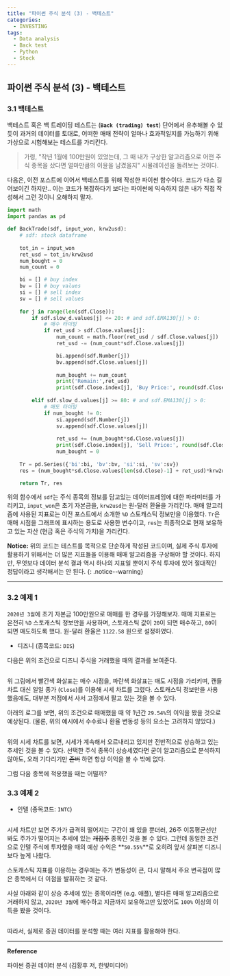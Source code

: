 ```yaml
---
title: "파이썬 주식 분석 (3) - 백테스트"
categories:
  - INVESTING
tags:
  - Data analysis
  - Back test
  - Python
  - Stock
---
```


## 파이썬 주식 분석 (3) - 백테스트

### 3.1 백테스트

백테스트 혹은 백 트레이딩 테스트는 (**`Back (trading) test`**) 단어에서 유추해볼 수 있듯이 과거의 데이터를 토대로, 어떠한 매매 전략이 얼마나 효과적일지를 가능하기 위해 가상으로 시험해보는 테스트를 가리킨다. 

>가령, "작년 1월에 100만원이 있었는데, 그 때 내가 구상한 알고리즘으로 어떤 주식 종목을 샀다면 얼마만큼의 이윤을 남겼을지" 시뮬레이션을 돌려보는 것이다. 

다음은, 이전 포스트에 이어서 백테스트를 위해 작성한 파이썬 함수이다. 코드가 다소 길어보이긴 하지만.. 이는 코드가 복잡하다기 보다는 파이썬에 익숙하지 않은 내가 직접 작성해서 그런 것이니 오해하지 말자.

```python
import math
import pandas as pd

def BackTrade(sdf, input_won, krw2usd):
    # sdf: stock dataframe
    
    tot_in = input_won
    ret_usd = tot_in/krw2usd
    num_bought = 0
    num_count = 0

    bi = [] # buy index
    bv = [] # buy values
    si = [] # sell index
    sv = [] # sell values
    
    for j in range(len(sdf.Close)):
        if sdf.slow_d.values[j] <= 20: # and sdf.EMA130[j] > 0:
            # 매수 타이밍
            if ret_usd > sdf.Close.values[j]:
                num_count = math.floor(ret_usd / sdf.Close.values[j])
                ret_usd -= (num_count*sdf.Close.values[j])

                bi.append(sdf.Number[j])
                bv.append(sdf.Close.values[j])
                
                num_bought += num_count
                print('Remain:',ret_usd)
                print(sdf.Close.index[j], 'Buy Price:', round(sdf.Close.values[j],2), ', Num:', num_bought)
                
        elif sdf.slow_d.values[j] >= 80: # and sdf.EMA130[j] > 0:
            # 매도 타이밍
            if num_bought != 0:
                si.append(sdf.Number[j])
                sv.append(sdf.Close.values[j])
                
                ret_usd += (num_bought*sd.Close.values[j])
                print(sdf.Close.index[j], 'Sell Price:', round(sdf.Close.values[j],2), ', Num:', num_bought)
                num_bought = 0
                
    Tr = pd.Series({'bi':bi, 'bv':bv, 'si':si, 'sv':sv})
    res = (num_bought*sd.Close.values[len(sd.Close)-1] + ret_usd)*krw2usd

    return Tr, res
```

위의 함수에서 `sdf`는 주식 종목의 정보를 담고있는 데이터프레임에 대한 파라미터를 가리키고, `input_won`은 초기 자본금을, `krw2usd`는 원-달러 환율을 가리킨다. 매매 알고리즘에 사용된 지표로는 이전 포스트에서 소개한 `%D` 스토캐스틱 정보만을 이용했다. `Tr`은 매매 시점을 그래프에 표시하는 용도로 사용한 변수이고, `res`는 최종적으로 현재 보유하고 있는 자산 (현금 혹은 주식의 가치)을 가리킨다.

**Notice:** 위의 코드는 테스트를 목적으로 단순하게 작성된 코드이며, 실제 주식 투자에 활용하기 위해서는 더 많은 지표들을 이용해 매매 알고리즘을 구상해야 할 것이다. 하지만, 무엇보다 데이터 분석 결과 역시 하나의 지표일 뿐이지 주식 투자에 있어 절대적인 정답이라고 생각해서는 안 된다.
{: .notice--warning}

---

### 3.2 예제 1

`2020년 3월`에 초기 자본금 100만원으로 매매를 한 경우를 가정해보자. 매매 지표로는 온전히 `%D` 스토캐스틱 정보만을 사용하며, 스토캐스틱 값이 `20`이 되면 매수하고, `80`이 되면 매도하도록 했다. 원-달러 환율은 `1122.58` 원으로 설정하였다.

* 디즈니 (종목코드: `DIS`)

다음은 위의 조건으로 디즈니 주식을 거래했을 때의 결과를 보여준다.

<figure style="width: 100%">
  <img src="{{ site.url }}{{ site.baseurl }}/assets/images/python-stock4.png" alt="">
</figure>

위 그림에서 빨간색 화살표는 매수 시점을, 파란색 화살표는 매도 시점을 가리키며, 캔들 차트 대신 일일 종가 (`Close`)를 이용해 시세 차트를 그렸다. 스토캐스틱 정보만을 사용했음에도, 대부분 저점에서 사서 고점에서 팔고 있는 것을 볼 수 있다.

아래의 로그를 보면, 위의 조건으로 매매했을 때 약 1년간 `29.54%`의 이익을 봤을 것으로 예상된다. (물론, 위의 예시에서 수수료나 환율 변동성 등의 요소는 고려하지 않았다.)

<figure style="width: 100%">
  <img src="{{ site.url }}{{ site.baseurl }}/assets/images/python-stock5.png" alt="">
</figure>

위의 시세 차트를 보면, 시세가 계속해서 오르내리고 있지만 전반적으로 상승하고 있는 추세인 것을 볼 수 있다. 선택한 주식 종목이 상승세였다면 굳이 알고리즘으로 분석하지 않아도, 오래 기다리기만 ~~존버~~ 하면 항상 이익을 볼 수 밖에 없다.

그럼 다음 종목에 적용했을 때는 어떨까?

### 3.3 예제 2

* 인텔 (종목코드: `INTC`)

<figure style="width: 100%">
  <img src="{{ site.url }}{{ site.baseurl }}/assets/images/python-stock6.png" alt="">
</figure>

시세 차트만 보면 주가가 급격히 떨어지는 구간이 꽤 있을 뿐더러, 26주 이동평균선만 봐도 주가가 떨어지는 추세에 있는 ~~개잡주~~ 종목인 것을 볼 수 있다. 그런데 동일한 조건으로 인텔 주식에 투자했을 때의 예상 수익은 **`50.55%`**로 오히려 앞서 살펴본 디즈니보다 높게 나왔다.

스토캐스틱 지표를 이용하는 경우에는 주가 변동성이 큰, 다시 말해서 주요 변곡점이 많은 종목에서 더 이점을 발휘하는 것 같다.

사실 아래와 같이 상승 추세에 있는 종목이라면 (e.g. 애플), 별다른 매매 알고리즘으로 거래하지 않고, `2020년 3월`에 매수하고 지금까지 보유하고만 있었어도 `100%` 이상의 이득을 봤을 것이다.

<figure style="width: 100%">
  <img src="{{ site.url }}{{ site.baseurl }}/assets/images/python-stock7.png" alt="">
</figure>

따라서, 실제로 증권 데이터를 분석할 때는 여러 지표를 활용해야 한다.

---

**Reference**

파이썬 증권 데이터 분석 (김황후 저, 한빛미디어)